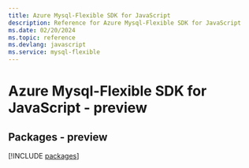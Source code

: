 ```yaml
---
title: Azure Mysql-Flexible SDK for JavaScript
description: Reference for Azure Mysql-Flexible SDK for JavaScript
ms.date: 02/20/2024
ms.topic: reference
ms.devlang: javascript
ms.service: mysql-flexible
---
```

# Azure Mysql-Flexible SDK for JavaScript - preview
## Packages - preview
[!INCLUDE [packages](mysql-flexible-index.md)]